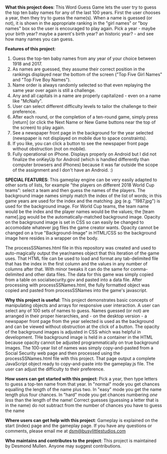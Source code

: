 **What this project does**:
This Word Guess Game lets the user try to guess the top ten baby names for any of the last 100 years. First the user chooses a year, then they try to guess the name(s). When a name is guessed (or not), it is shown in the appropriate ranking in the "girl names" or "boy names" box so the user is encouraged to play again. Pick a year - maybe your birth year? maybe a parent's birth year? an historic year? - and see how many names you can guess.

**Features of this project**:
1. Guess the top-ten baby names from any year of your choice between 1918 and 2017.
2. As names are guessed, they assume their correct position in the rankings displayed near the bottom of the screen ("Top Five Girl Names" and "Top Five Boy Names").
3. Name order is always randomly selected so that even replaying the same year over again is still a challenge.
4. Any and all capitals in a name are properly capitalized - even on a name like "McNally".
5. User can select different difficulty levels to tailor the challenge to their preference.
7. After each round, or the completion of a ten-round game, simply press [return] (or click the Next Name or New Game buttons near the top of the screen) to play again.
8. See a newspaper front page in the background for the year selected (newspaper is not displayed on mobile due to space constraints).
9. If you like, you can click a button to see the newspaper front page without obstruction (not on mobile).
10. Fully operational on iPhone. Displays properly on Android but I did not finalize the onKeyUp for Android (which is handled differently than computer browsers and iPhones) because it was far outside the scope of the assignment and I don't have an Android. :)

**SPECIAL FEATURES**: This gameplay engine can be very easily adapted to other sorts of lists, for example "the players on different 2018 World Cup teams": select a team and then guess the names of the players. The background image names simply match the index of the list of words; in this game years are used for the index and the matching .jpg (e.g. "1987.jpg") is used for the background image. For World Cup teams, the team name would be the index and the player names would be the values; the [team name].jpg would be the automatically-matched background image. Opacity on the background image is set in CSS so can easily be changed to accomodate whatever jpg files the game creator wants. Opacity cannot be changed on a true "Background-Image" in HTML/CSS so the background image here resides in a wrapper on the body.

The processSSNames.html file in this repository was created and used to auto-magically output the year/names object that this iteration of the game uses. That HTML file can be used to load and format any tab-delimited file that has the index in the first column and the values in any number of columns after that. With minor tweaks it can do the same for comma-delimited and other data files. The data for this game was simply copied from a table on socialsecurity.gov and pasted into a data file. After processing with processSSNames.html, the fully formatted object was copied and pasted from processSSNames into the game's javascript.

**Why this project is useful**:
This project demonstrates basic concepts of manipulating objects and arrays for responsive user interaction. A user can select any of 100 sets of names to guess. Names guessed (or not) are arranged in their proper hierarchies, and - on the desktop version - a newspaper front page from the year selected is used as the background and can be viewed without obstruction at the click of a button. The opacity of the background images is adjusted in CSS which was helpful in development. THe background image is held in a container in the HTML because opacity cannot be adjusted programmatically on true background images. The 100-year list of names was simply copy-and-pasted from a Social Security web page and then processed using the processSSNames.html file with this project. That page output a complete JavaScript object ready to copy-and-paste into the gameplay.js file. The user can adjust the difficulty to their preference.

**How users can get started with this project**:
Pick a year, then type letters to guess a top-ten name from that year. In "normal" mode you get chances equalling the length of the name plus two. In "easy" mode you get the name length plus four chances. In "hard" mode you get chances numbering *one less* than the length of the name! Correct guesses (guessing a letter that is in the name) do not subtract from the number of chances you have to guess the name

**Where users can get help with this project**:
Gameplay is explained on the start (index) page and the gameplay page. If you have any questions or comments, please email me at dsm@busylittlestudios.com

**Who maintains and contributes to the project**:
This project is maintained by Desmond Mullen. Anyone may suggest contributions.